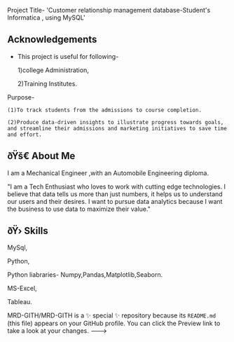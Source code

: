 Project Title- 'Customer relationship management database-Student's Informatica , using MySQL' 


## Acknowledgements

 - This project is useful for following-
 
   1)college Administration,

   2)Training Institutes.
 
 Purpose-
 
    (1)To track students from the admissions to course completion.

    (2)Produce data-driven insights to illustrate progress towards goals, 
    and streamline their admissions and marketing initiatives to save time and effort.





## ðŸš€ About Me
I am a Mechanical Engineer ,with an Automobile Engineering diploma.

"I am  a Tech Enthusiast who loves to work with cutting edge technologies.
I believe that data tells us more than just numbers, it helps us to understand our users and their desires. I want to pursue data analytics because I want the business to use data to maximize their value."



## ðŸ›  Skills

MySql,

Python,

Python liabraries- Numpy,Pandas,Matplotlib,Seaborn.

MS-Excel,

Tableau.


MRD-GITH/MRD-GITH is a ✨ special ✨ repository because its `README.md` (this file) appears on your GitHub profile.
You can click the Preview link to take a look at your changes.
--->

